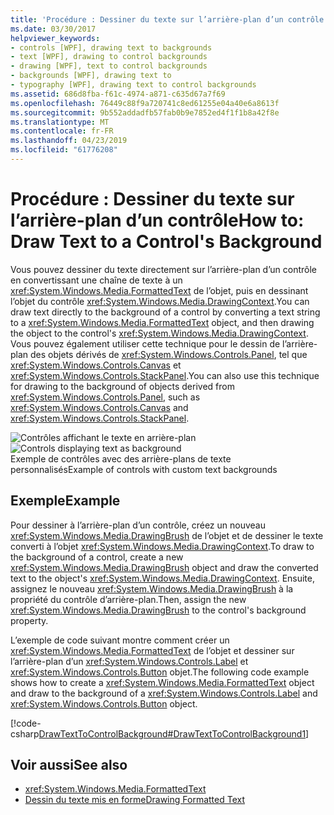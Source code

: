```yaml
---
title: 'Procédure : Dessiner du texte sur l’arrière-plan d’un contrôle'
ms.date: 03/30/2017
helpviewer_keywords:
- controls [WPF], drawing text to backgrounds
- text [WPF], drawing to control backgrounds
- drawing [WPF], text to control backgrounds
- backgrounds [WPF], drawing text to
- typography [WPF], drawing text to control backgrounds
ms.assetid: 686d8fba-f61c-4974-a871-c635d67a7f69
ms.openlocfilehash: 76449c88f9a720741c8ed61255e04a40e6a8613f
ms.sourcegitcommit: 9b552addadfb57fab0b9e7852ed4f1f1b8a42f8e
ms.translationtype: MT
ms.contentlocale: fr-FR
ms.lasthandoff: 04/23/2019
ms.locfileid: "61776208"
---
```

# <a name="how-to-draw-text-to-a-controls-background"></a><span data-ttu-id="cc648-102">Procédure : Dessiner du texte sur l’arrière-plan d’un contrôle</span><span class="sxs-lookup"><span data-stu-id="cc648-102">How to: Draw Text to a Control's Background</span></span>
<span data-ttu-id="cc648-103">Vous pouvez dessiner du texte directement sur l’arrière-plan d’un contrôle en convertissant une chaîne de texte à un <xref:System.Windows.Media.FormattedText> de l’objet, puis en dessinant l’objet du contrôle <xref:System.Windows.Media.DrawingContext>.</span><span class="sxs-lookup"><span data-stu-id="cc648-103">You can draw text directly to the background of a control by converting a text string to a <xref:System.Windows.Media.FormattedText> object, and then drawing the object to the control's <xref:System.Windows.Media.DrawingContext>.</span></span> <span data-ttu-id="cc648-104">Vous pouvez également utiliser cette technique pour le dessin de l’arrière-plan des objets dérivés de <xref:System.Windows.Controls.Panel>, tel que <xref:System.Windows.Controls.Canvas> et <xref:System.Windows.Controls.StackPanel>.</span><span class="sxs-lookup"><span data-stu-id="cc648-104">You can also use this technique for drawing to the background of objects derived from <xref:System.Windows.Controls.Panel>, such as <xref:System.Windows.Controls.Canvas> and <xref:System.Windows.Controls.StackPanel>.</span></span>  
  
 <span data-ttu-id="cc648-105">![Contrôles affichant le texte en arrière-plan](./media/drawtext2background01.png "DrawText2Background01")</span><span class="sxs-lookup"><span data-stu-id="cc648-105">![Controls displaying text as background](./media/drawtext2background01.png "DrawText2Background01")</span></span>  
<span data-ttu-id="cc648-106">Exemple de contrôles avec des arrière-plans de texte personnalisés</span><span class="sxs-lookup"><span data-stu-id="cc648-106">Example of controls with custom text backgrounds</span></span>  
  
## <a name="example"></a><span data-ttu-id="cc648-107">Exemple</span><span class="sxs-lookup"><span data-stu-id="cc648-107">Example</span></span>  
 <span data-ttu-id="cc648-108">Pour dessiner à l’arrière-plan d’un contrôle, créez un nouveau <xref:System.Windows.Media.DrawingBrush> de l’objet et de dessiner le texte converti à l’objet <xref:System.Windows.Media.DrawingContext>.</span><span class="sxs-lookup"><span data-stu-id="cc648-108">To draw to the background of a control, create a new <xref:System.Windows.Media.DrawingBrush> object and draw the converted text to the object's <xref:System.Windows.Media.DrawingContext>.</span></span> <span data-ttu-id="cc648-109">Ensuite, assignez le nouveau <xref:System.Windows.Media.DrawingBrush> à la propriété du contrôle d’arrière-plan.</span><span class="sxs-lookup"><span data-stu-id="cc648-109">Then, assign the new <xref:System.Windows.Media.DrawingBrush> to the control's background property.</span></span>  
  
 <span data-ttu-id="cc648-110">L’exemple de code suivant montre comment créer un <xref:System.Windows.Media.FormattedText> de l’objet et dessiner sur l’arrière-plan d’un <xref:System.Windows.Controls.Label> et <xref:System.Windows.Controls.Button> objet.</span><span class="sxs-lookup"><span data-stu-id="cc648-110">The following code example shows how to create a <xref:System.Windows.Media.FormattedText> object and draw to the background of a <xref:System.Windows.Controls.Label> and <xref:System.Windows.Controls.Button> object.</span></span>  
  
 [!code-csharp[DrawTextToControlBackground#DrawTextToControlBackground1](~/samples/snippets/csharp/VS_Snippets_Wpf/DrawTextToControlBackground/CSHARP/Window1.xaml.cs#drawtexttocontrolbackground1)]  
  
## <a name="see-also"></a><span data-ttu-id="cc648-111">Voir aussi</span><span class="sxs-lookup"><span data-stu-id="cc648-111">See also</span></span>

- <xref:System.Windows.Media.FormattedText>
- [<span data-ttu-id="cc648-112">Dessin du texte mis en forme</span><span class="sxs-lookup"><span data-stu-id="cc648-112">Drawing Formatted Text</span></span>](drawing-formatted-text.md)
